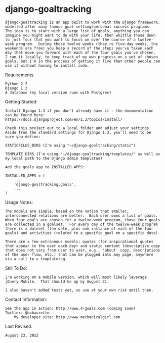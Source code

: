 django-goaltracking
===================

	django-goaltracking is an app built to work with the Django framework, modelled after many famous goal setting/personal success programs.  The idea is to start with a large list of goals, anything you can imagine you might want to do with your life, then whittle those down to just four that you want to focus on over the course of a twelve-week program.  During those twelve weeks (they're five-day weeks, the weekends are free) you keep a record of the steps you've taken each day that move you forward with each of the four goals you've chosen.  I run it locally, to keep track of my own progress on a set of chosen goals, but I'm in the process of getting it live that other people can use it without having to install code.

Requirements:

	Python 2.7
	Django 1.3
	A database (my local version runs with Postgres)

Getting Started:

	Install Django 1.3 if you don't already have it - the documentation can be found here: https://docs.djangoproject.com/en/1.3/topics/install/

	Check this project out to a local folder and adjust your settings.  Aside from the standard settings for Django 1.3, you'll need to be sure you define:

	STATICFILES_DIRS (I'm using "~/django-goaltracking/static")

	TEMPLATE_DIRS (I'm using "~/django-goaltracking/templates/" as well as my local path to the Django admin templates)

	Add the goals app to INSTALLED_APPS:

	INSTALLED_APPS = (
		...
		'django-goaltracking.goals',
		...
	)

Usage Notes:

	The models are simple, based on the notion that smaller, interconnected relations are better.  Each user owns a list of goals.  When four goals are chosen for a twelve-week program, those four goals are collected in a goalset.  For every day of the twelve-week program there is a dateset (the date, plus one instance of each of the four goals) and activities (related to a specific goal on a specific date).

	There are a few extraneous models: quotes (for inspirational quotes that appear to the user each day) and static content (descriptive copy that does not vary from user to user, e.g., 'about' copy, descriptions of the user flow, etc.) that can be plugged into any page, anywhere via a call to a templatetag.

Still To Do:

	I'm working on a mobile version, which will most likely leverage jQuery Mobile.  That should be up by August 31.

	I also haven't added tests yet, so use at your own risk until then.

Contact Information:

	See the app in action: http://www.4-goals.com (coming soon)
	Twitter: @bshaurette
        My developer site: http://www.mechanicalgirl.com

Last Revised:

	August 23, 2012

